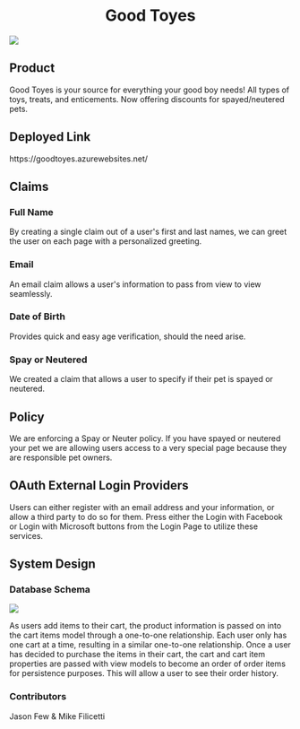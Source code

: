 <h1 align="center">Good Toyes</h1>
<img src="https://dev.azure.com/GoodToyes/e4e7016b-8089-4a55-9fa3-26c24f1bad71/_apis/git/repositories/ea4d2d35-b6aa-43f7-b387-39101dcd35b8/Items?path=%2FAssets%2Fdog-2.jpg&versionDescriptor%5BversionOptions%5D=0&versionDescriptor%5BversionType%5D=0&versionDescriptor%5Bversion%5D=CheckoutPage&download=false&resolveLfs=true&%24format=octetStream&api-version=5.0-preview.1") >

<h2>Product</h2>

Good Toyes is your source for everything your good boy needs! All types of toys, treats, and enticements. Now offering discounts for spayed/neutered pets.


<h2>Deployed Link</h2>
https://goodtoyes.azurewebsites.net/


<h2>Claims</h2>

<h3>Full Name</h3>
By creating a single claim out of a user's first and last names, we can greet the user on each page with a personalized greeting.

<h3>Email</h3>
An email claim allows a user's information to pass from view to view seamlessly.

<h3>Date of Birth</h3>
Provides quick and easy age verification, should the need arise.

<h3>Spay or Neutered</h3>
We created a claim that allows a user to specify if their pet is spayed or neutered.


<h2>Policy</h2>
We are enforcing a Spay or Neuter policy.  If you have spayed or neutered your pet we are allowing users access to a very special page because they are responsible pet owners.


<h2>OAuth External Login Providers</h2>

Users can either register with an email address and your information, or allow a third party to do so for them. Press either the Login with Facebook or Login with Microsoft buttons from the Login Page to utilize these services.


<h2>System Design</h2>

<h3>Database Schema</h2>
<img src="https://dev.azure.com/GoodToyes/e4e7016b-8089-4a55-9fa3-26c24f1bad71/_apis/git/repositories/ea4d2d35-b6aa-43f7-b387-39101dcd35b8/Items?path=%2FAssets%2Fgoodtoyes_db_schema.PNG&versionDescriptor%5BversionOptions%5D=0&versionDescriptor%5BversionType%5D=0&versionDescriptor%5Bversion%5D=README&download=false&resolveLfs=true&%24format=octetStream&api-version=5.0-preview.1" >

As users add items to their cart, the product information is passed on into the cart items model through a one-to-one relationship. Each user only has one cart at a time, resulting in a similar one-to-one relationship. Once a user has decided to purchase the items in their cart, the cart and cart item properties are passed with view models to become an order of order items for persistence purposes. This will allow a user to see their order history.

<h3>Contributors</h3>
Jason Few & Mike Filicetti